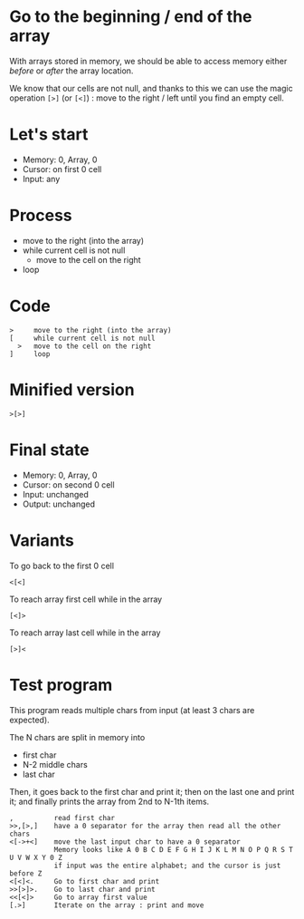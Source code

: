 # Go to the beginning / end of the array

With arrays stored in memory, we should be able to access memory either _before_ or _after_ the array location.

We know that our cells are not null, and thanks to this we can use the magic operation `[>]` (or `[<]`) : move to the right / left until you find an empty cell.

# Let's start

* Memory: 0, Array, 0
* Cursor: on first 0 cell
* Input: any

# Process

* move to the right (into the array)
* while current cell is not null
  * move to the cell on the right
* loop

# Code
```
>     move to the right (into the array)
[     while current cell is not null
  >   move to the cell on the right
]     loop
```

# Minified version
```
>[>]
```

# Final state

* Memory: 0, Array, 0
* Cursor: on second 0 cell 
* Input: unchanged
* Output: unchanged


# Variants

To go back to the first 0 cell
```
<[<]
```

To reach array first cell while in the array
```
[<]>
```

To reach array last cell while in the array
```
[>]<
```

# Test program

This program reads multiple chars from input (at least 3 chars are expected).

The N chars are split in memory into 
* first char
* N-2 middle chars
* last char

Then, it goes back to the first char and print it; then on the last one and print it; and finally prints the array from 2nd to N-1th items.

```
,          read first char
>>,[>,]    have a 0 separator for the array then read all the other chars
<[->+<]    move the last input char to have a 0 separator
           Memory looks like A 0 B C D E F G H I J K L M N O P Q R S T U V W X Y 0 Z
           if input was the entire alphabet; and the cursor is just before Z
<[<]<.     Go to first char and print
>>[>]>.    Go to last char and print
<<[<]>     Go to array first value
[.>]       Iterate on the array : print and move
```



